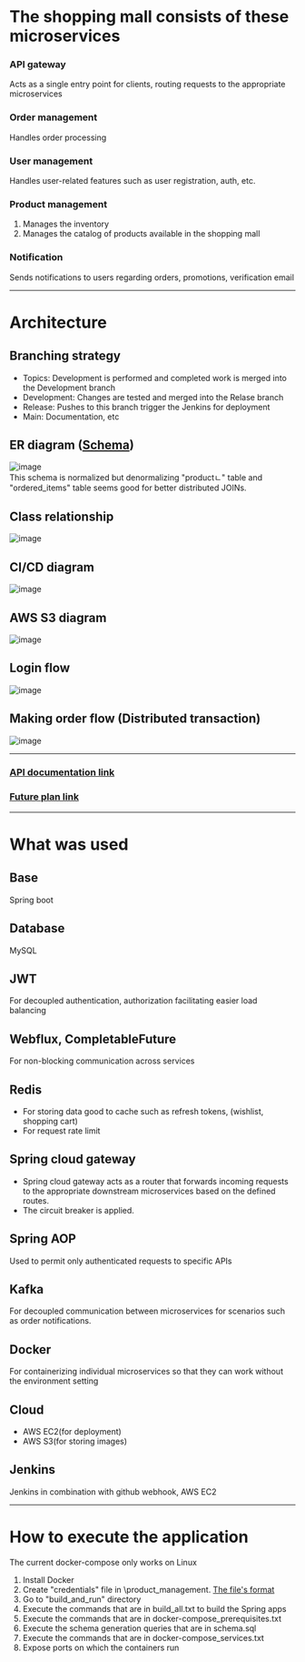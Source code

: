 # The shopping mall consists of these microservices
### API gateway
Acts as a single entry point for clients, routing requests to the appropriate microservices 

### Order management
Handles order processing

### User management
Handles user-related features such as user registration, auth, etc.

### Product management
1. Manages the inventory
2. Manages the catalog of products available in the shopping mall

### Notification
Sends notifications to users regarding orders, promotions, verification email

---
# Architecture
## Branching strategy
- Topics: Development is performed and completed work is merged into the Development branch
- Development: Changes are tested and merged into the Relase branch
- Release: Pushes to this branch trigger the Jenkins for deployment
- Main: Documentation, etc

## ER diagram ([Schema](https://github.com/vacu9708/Shopping-mall/blob/main/DB/schema.sql))
![image](https://github.com/vacu9708/Shopping-mall/assets/67142421/51fd3bb9-5adb-4986-a3fb-a7f2529e3126)<br>
This schema is normalized but denormalizing "productㄴ" table and "ordered_items" table seems good for better distributed JOINs.

## Class relationship
![image](https://github.com/vacu9708/Shopping-mall/assets/67142421/c30b0cf9-301d-46c3-b76f-280fec9dcf5b)

## CI/CD diagram
![image](https://github.com/vacu9708/Shopping-mall/assets/67142421/86c8824c-7680-458f-8e43-0ab68f6d4651)

## AWS S3 diagram
![image](https://github.com/vacu9708/Shopping-mall/assets/67142421/61eb5213-2f03-4012-958e-04a462c07658)

## Login flow
![image](https://github.com/vacu9708/Shopping-mall/assets/67142421/9db51f76-12eb-460b-a431-062f00bc773f)

## Making order flow (Distributed transaction)
![image](https://github.com/vacu9708/Shopping-mall/assets/67142421/6634f67a-84a7-4adb-9e08-2adf6640c65d)

---
### [API documentation link](https://youngsiks-organization.gitbook.io/shopping_mall/)
### [Future plan link](https://github.com/vacu9708/Shopping-mall/blob/main/Future%20plan.md)

---
# What was used
## Base
Spring boot

## Database
MySQL

## JWT
For decoupled authentication, authorization facilitating easier load balancing

## Webflux, CompletableFuture
For non-blocking communication across services

## Redis
- For storing data good to cache such as refresh tokens, (wishlist, shopping cart)
- For request rate limit

## Spring cloud gateway
- Spring cloud gateway acts as a router that forwards incoming requests to the appropriate downstream microservices based on the defined routes.
- The circuit breaker is applied.

## Spring AOP
Used to permit only authenticated requests to specific APIs

## Kafka
For decoupled communication between microservices for scenarios such as order notifications.

## Docker
For containerizing individual microservices so that they can work without the environment setting

## Cloud
- AWS EC2(for deployment)
- AWS S3(for storing images)

## Jenkins
Jenkins in combination with github webhook, AWS EC2

---

# How to execute the application
The current docker-compose only works on Linux
1. Install Docker
2. Create "credentials" file in \product_management. [The file's format](https://github.com/vacu9708/Tools-etc/blob/main/AWS/AWS%20credentials.md)
3. Go to "build_and_run" directory
4. Execute the commands that are in build_all.txt to build the Spring apps
5. Execute the commands that are in docker-compose_prerequisites.txt
6. Execute the schema generation queries that are in schema.sql
7. Execute the commands that are in docker-compose_services.txt
8. Expose ports on which the containers run
